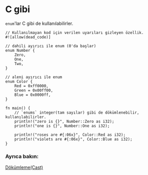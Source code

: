# C gibi

`enum`'lar C gibi de kullanılabilirler.

```rust,editable
// Kullanılmayan kod için verilen uyarıları gizleyen özellik.
#![allow(dead_code)]

// dahili ayırıcı ile enum (0'da başlar)
enum Number {
    Zero,
    One,
    Two,
}

// aleni ayırıcı ile enum 
enum Color {
    Red = 0xff0000,
    Green = 0x00ff00,
    Blue = 0x0000ff,
}

fn main() {
    // `enums` integer(tam sayılar) gibi de dökümlenebilir, kullanılabilirler.
    println!("zero is {}", Number::Zero as i32);
    println!("one is {}", Number::One as i32);

    println!("roses are #{:06x}", Color::Red as i32);
    println!("violets are #{:06x}", Color::Blue as i32);
}
```

### Ayrıca bakın:

[Dökümleme(Cast)][cast]

[cast]: ../../types/cast.md
